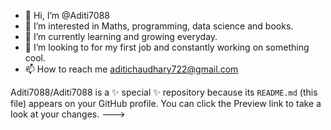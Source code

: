 - 👋 Hi, I’m @Aditi7088
- 👀 I’m interested in Maths, programming, data science and books.
- 🌱 I’m currently learning and growing everyday.
- 💞️ I’m looking to for my first job and constantly working on something cool.
- 📫 How to reach me aditichaudhary722@gmail.com

Aditi7088/Aditi7088 is a ✨ special ✨ repository because its `README.md` (this file) appears on your GitHub profile.
You can click the Preview link to take a look at your changes.
--->

